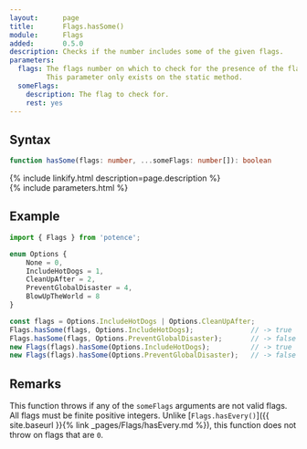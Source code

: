 ```yaml
---
layout:      page
title:       Flags.hasSome()
module:      Flags
added:       0.5.0
description: Checks if the number includes some of the given flags.
parameters:
  flags: The flags number on which to check for the presence of the flags.
         This parameter only exists on the static method.
  someFlags:
    description: The flag to check for.
    rest: yes
---
```

## Syntax

```ts
function hasSome(flags: number, ...someFlags: number[]): boolean
```

<div class="description">{% include linkify.html description=page.description %}</div>
{% include parameters.html %}

## Example

```ts
import { Flags } from 'potence';

enum Options {
    None = 0,
    IncludeHotDogs = 1,
    CleanUpAfter = 2,
    PreventGlobalDisaster = 4,
    BlowUpTheWorld = 8
}

const flags = Options.IncludeHotDogs | Options.CleanUpAfter;
Flags.hasSome(flags, Options.IncludeHotDogs);              // -> true
Flags.hasSome(flags, Options.PreventGlobalDisaster);       // -> false
new Flags(flags).hasSome(Options.IncludeHotDogs);          // -> true
new Flags(flags).hasSome(Options.PreventGlobalDisaster);   // -> false
```

## Remarks

This function throws if any of the `someFlags` arguments are not valid flags.
All flags must be finite positive integers.
Unlike [`Flags.hasEvery()`]({{ site.baseurl }}{% link _pages/Flags/hasEvery.md %}),
this function does not throw on flags that are `0`.
